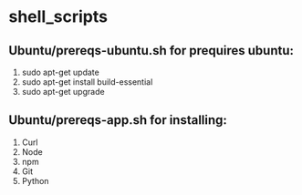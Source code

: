 # shell_scripts

## Ubuntu/prereqs-ubuntu.sh for prequires ubuntu:
1. sudo apt-get update
2. sudo apt-get install build-essential
3. sudo apt-get upgrade


## Ubuntu/prereqs-app.sh for installing:
1. Curl
2. Node
3. npm
4. Git
5. Python

